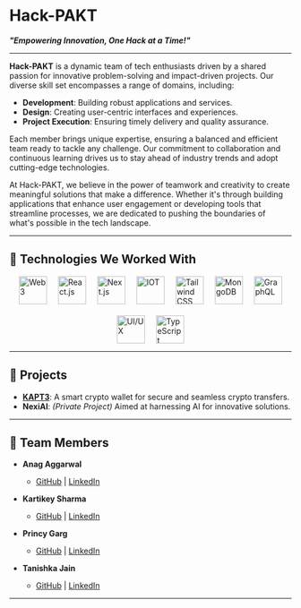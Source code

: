 # Hack-PAKT
**_"Empowering Innovation, One Hack at a Time!"_**

---

**Hack-PAKT** is a dynamic team of tech enthusiasts driven by a shared passion for innovative problem-solving and impact-driven projects. Our diverse skill set encompasses a range of domains, including:

- **Development**: Building robust applications and services.
- **Design**: Creating user-centric interfaces and experiences.
- **Project Execution**: Ensuring timely delivery and quality assurance.

Each member brings unique expertise, ensuring a balanced and efficient team ready to tackle any challenge. Our commitment to collaboration and continuous learning drives us to stay ahead of industry trends and adopt cutting-edge technologies.

At Hack-PAKT, we believe in the power of teamwork and creativity to create meaningful solutions that make a difference. Whether it's through building applications that enhance user engagement or developing tools that streamline processes, we are dedicated to pushing the boundaries of what's possible in the tech landscape.

---

## 🚀 Technologies We Worked With

<div style="display: flex; flex-wrap: wrap; gap: 20px; justify-content: center;">

  <img src="https://img.icons8.com/?size=100&id=100819&format=png&color=FFFFFF" alt="Web3" width="50" height="50"/>
  <img src="https://img.icons8.com/color/48/000000/react-native.png" alt="React.js" width="50" height="50"/>
  <img src="https://img.icons8.com/color/48/000000/nextjs.png" alt="Next.js" width="50" height="50"/>
  <img src="https://img.icons8.com/?size=100&id=1bVDgc9r21ji&format=png&color=000000" alt="IOT" width="50" height="50"/>
  <img src="https://img.icons8.com/color/48/000000/tailwindcss.png" alt="Tailwind CSS" width="50" height="50"/>
  <img src="https://img.icons8.com/color/48/000000/mongodb.png" alt="MongoDB" width="50" height="50"/>
  <img src="https://img.icons8.com/color/48/000000/graphql.png" alt="GraphQL" width="50" height="50"/>
  <img src="https://img.icons8.com/?size=100&id=45982&format=png&color=000000" alt="UI/UX" width="50" height="50"/>
  <img src="https://img.icons8.com/color/48/000000/typescript.png" alt="TypeScript" width="50" height="50"/>

</div>

---

## 🌟 Projects
- **[KAPT3](https://github.com/Hackpakt/kapt3)**: A smart crypto wallet for secure and seamless crypto transfers.
- **NexiAI**: *(Private Project)* Aimed at harnessing AI for innovative solutions.

---

## 🤝 Team Members

- **Anag Aggarwal**  
  - [GitHub](https://github.com/Anag0710) | [LinkedIn](https://www.linkedin.com/in/anagaggarwal/)
    
- **Kartikey Sharma**  
  - [GitHub](https://github.com/relaxkartikey) | [LinkedIn](https://linkedin.com/in/relaxkartikey) 
    
- **Princy Garg**  
  - [GitHub](https://github.com/princygarg01) | [LinkedIn](https://www.linkedin.com/in/princy-garg-781797301) 
    
- **Tanishka Jain**  
  - [GitHub](https://github.com/tanishkajain081) | [LinkedIn](https://www.linkedin.com/in/tanishkajain081) 

---
